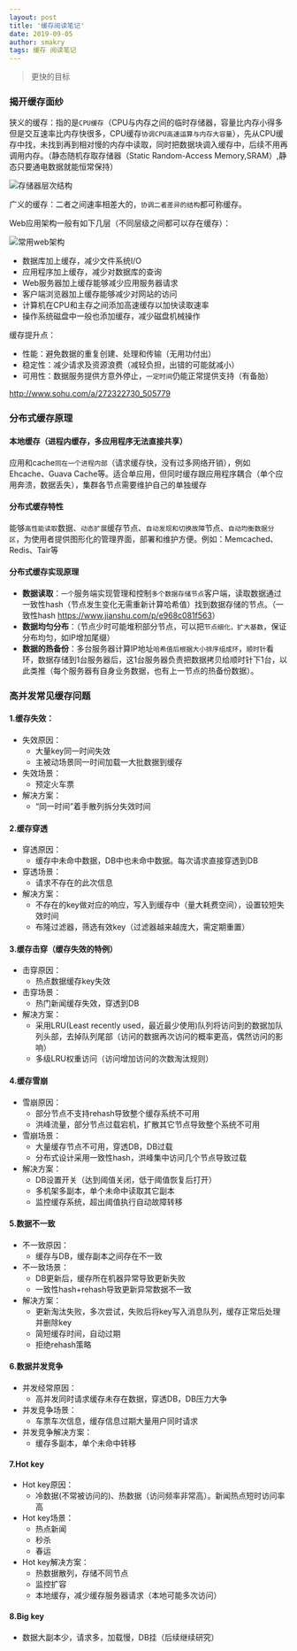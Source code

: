 ```yaml
---
layout: post
title: '缓存阅读笔记'
date: 2019-09-05
author: smakry
tags: 缓存 阅读笔记
---
```


> 更快的目标


### 揭开缓存面纱

狭义的缓存：指的是`CPU缓存`（CPU与内存之间的临时存储器，容量比内存小得多但是交互速率比内存快很多，CPU缓存`协调CPU高速运算与内存大容量`），先从CPU缓存中找，未找到再到相对慢的内存中读取，同时把数据块调入缓存中，后续不用再调用内存。（静态随机存取存储器（Static Random-Access Memory,SRAM）,静态只要通电数据就能恒常保持）  

![存储器层次结构]()

广义的缓存：二者之间速率相差大的，`协调二者差异的结构`都可称缓存。  


Web应用架构一般有如下几层（不同层级之间都可以存在缓存）：  

![常用web架构]()  

- 数据库加上缓存，减少文件系统I/O
- 应用程序加上缓存，减少对数据库的查询
- Web服务器加上缓存能够减少应用服务器请求  
- 客户端浏览器加上缓存能够减少对网站的访问  
- 计算机在CPU和主存之间添加高速缓存以加快读取速率  
- 操作系统磁盘中一般也添加缓存，减少磁盘机械操作  


缓存提升点：  
- 性能：避免数据的重复创建、处理和传输（无用功付出）  
- 稳定性：减少请求及资源浪费（减轻负担，出错的可能就减小）  
- 可用性：数据服务提供方意外停止，`一定时间`仍能正常提供支持（有备胎）

<http://www.sohu.com/a/272322730_505779>  

### 分布式缓存原理  

#### 本地缓存（进程内缓存，多应用程序无法直接共享）  

应用和cache`同在一个进程内部`（请求缓存快，没有过多网络开销），例如Ehcache、Guava Cache等。适合单应用，但同时缓存跟应用程序耦合（单个应用奔溃，数据丢失），集群各节点需要维护自己的单独缓存

#### 分布式缓存特性  

能够`高性能读取`数据、`动态扩展`缓存节点、`自动发现和切换故障`节点、`自动均衡数据分区`，为使用者提供图形化的管理界面，部署和维护方便。例如：Memcached、Redis、Tair等

#### 分布式缓存实现原理  

- **数据读取**：`一个`服务端实现管理和控制`多个数据存储节点`客户端，读取数据通过一致性hash（节点发生变化无需重新计算哈希值）找到数据存储的节点。（一致性hash <https://www.jianshu.com/p/e968c081f563>）  
- **数据均匀分布**：（节点少时可能堆积部分节点，可以把`节点细化，扩大基数`，保证分布均匀，如IP增加尾缀）
- **数据的热备份**：多台服务器计算IP地址`哈希值后根据大小排序组成环`，`顺时针`看环，数据存储到1台服务器后，这1台服务器负责把数据拷贝给顺时针下1台，以此类推（每个服务器有自身业务数据，也有上一节点的热备份数据）。

### 高并发常见缓存问题  

#### 1.缓存失效：
- 失效原因：
    - 大量key同一时间失效
    - 主被动场景同一时间加载一大批数据到缓存
- 失效场景：
    - 预定火车票
- 解决方案：
    - “同一时间”着手散列拆分失效时间

#### 2.缓存穿透
- 穿透原因：
    - 缓存中未命中数据，DB中也未命中数据。每次请求直接穿透到DB
- 穿透场景：
    - 请求不存在的此次信息
- 解决方案：
    - 不存在的key做对应的响应，写入到缓存中（量大耗费空间），设置较短失效时间
    - 布隆过滤器，筛选有效key（过滤器越来越庞大，需定期重置）

#### 3.缓存击穿（缓存失效的特例）
- 击穿原因：
    - 热点数据缓存key失效
- 击穿场景：
    - 热门新闻缓存失效，穿透到DB
- 解决方案：
    - 采用LRU(Least recently used，最近最少使用)队列将访问到的数据加队列头部，去掉队列尾部（访问的数据再次访问的概率更高，偶然访问的影响）
    - 多级LRU权重访问（访问增加访问的次数淘汰规则）

#### 4.缓存雪崩
- 雪崩原因：
    - 部分节点不支持rehash导致整个缓存系统不可用
    - 洪峰流量，部分节点过载宕机，扩散其它节点导致整个系统不可用
- 雪崩场景：
    - 大量缓存节点不可用，穿透DB，DB过载
    - 分布式设计采用一致性hash，洪峰集中访问几个节点导致过载
- 解决方案：
    - DB设置开关（达到阈值关闭，低于阈值恢复后打开）
    - 多机架多副本，单个未命中读取其它副本
    - 监控缓存系统，超出阈值执行自动故障转移

#### 5.数据不一致
- 不一致原因：
    - 缓存与DB，缓存副本之间存在不一致
- 不一致场景：
    - DB更新后，缓存所在机器异常导致更新失败
    - 一致性hash+rehash导致更新异常数据不一致
- 解决方案：
    - 更新淘汰失败，多次尝试，失败后将key写入消息队列，缓存正常后处理并删除key
    - 简短缓存时间，自动过期
    - 拒绝rehash策略

#### 6.数据并发竞争
- 并发经常原因：
    - 高并发同时请求缓存未存在数据，穿透DB，DB压力大争
- 并发竞争场景：
    - 车票车次信息，缓存信息过期大量用户同时请求
- 并发竞争解决方案：
    - 缓存多副本，单个未命中转移

#### 7.Hot key
- Hot key原因：
    - 冷数据(不常被访问的)、热数据（访问频率非常高）。新闻热点短时访问率高
- Hot key场景：
    - 热点新闻
    - 秒杀
    - 春运
- Hot key解决方案：
    - 热数据散列，存储不同节点
    - 监控扩容
    - 本地缓存，减少缓存服务器请求（本地可能多次访问）

#### 8.Big key
- 数据大副本少，请求多，加载慢，DB挂（后续继续研究）
